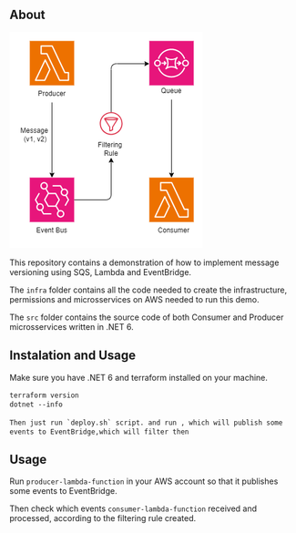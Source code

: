 ## About

![Image explaing how this demo works](assets/sqs-versioning.png)

This repository contains a demonstration of how to implement message versioning using SQS, Lambda and EventBridge.

The `infra` folder contains all the code needed to create the infrastructure, permissions and microsservices on AWS needed to run this demo. 

The `src` folder contains the source code of both Consumer and Producer microsservices written in .NET 6.

## Instalation and Usage

Make sure you have .NET 6 and terraform installed on your machine.

```
terraform version
dotnet --info

Then just run `deploy.sh` script. and run , which will publish some events to EventBridge,which will filter then  

``` 

## Usage

Run `producer-lambda-function` in your AWS account so that it publishes some events to EventBridge.

Then check which events `consumer-lambda-function` received and processed, according to the filtering rule created. 